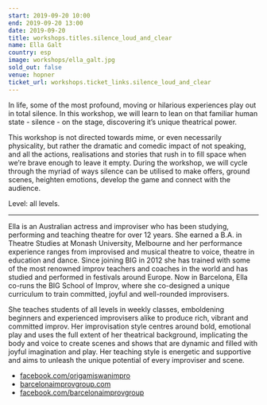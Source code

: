 ```yaml
---
start: 2019-09-20 10:00
end: 2019-09-20 13:00
date: 2019-09-20
title: workshops.titles.silence_loud_and_clear
name: Ella Galt
country: esp
image: workshops/ella_galt.jpg
sold_out: false
venue: hopner
ticket_url: workshops.ticket_links.silence_loud_and_clear
---
```


In life, some of the most profound, moving or hilarious experiences play out in total silence. In this workshop, we will learn to lean on that familiar human state - silence - on the stage, discovering it’s unique theatrical power.

This workshop is not directed towards mime, or even necessarily physicality, but rather the dramatic and comedic impact of not speaking, and all the actions, realisations and stories that rush in to fill space when we’re brave enough to leave it empty. During the workshop, we will cycle through the myriad of ways silence can be utilised to make offers, ground scenes, heighten emotions, develop the game and connect with the audience.

Level: all levels.

---

Ella is an Australian actress and improviser who has been studying, performing and teaching theatre for over 12 years. She earned a B.A. in Theatre Studies at Monash University, Melbourne and her performance experience ranges from improvised and musical theatre to voice, theatre in education and dance. Since joining BIG in 2012 she has trained with some of the most renowned improv teachers and coaches in the world and has studied and performed in festivals around Europe. Now in Barcelona, Ella co-runs the BIG School of Improv, where she co-designed a unique curriculum to train committed, joyful and well-rounded improvisers.

She teaches students of all levels in weekly classes, emboldening beginners and experienced improvisers alike to produce rich, vibrant and committed improv. Her improvisation style centres around bold, emotional play and uses the full extent of her theatrical background, implicating the body and voice to create scenes and shows that are dynamic and filled with joyful imagination and play. Her teaching style is energetic and supportive and aims to unleash the unique potential of every improviser and scene.

- [facebook.com/origamiswanimpro](https://facebook.com/origamiswanimpro)
- [barcelonaimprovgroup.com](https://barcelonaimprovgroup.com)
- [facebook.com/barcelonaimprovgroup](https://facebook.com/barcelonaimprovgroup)

